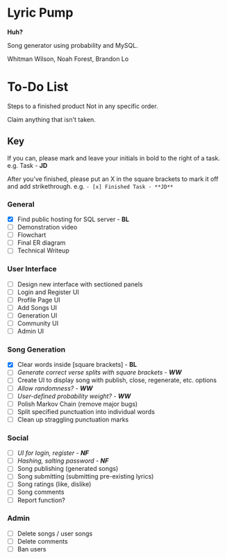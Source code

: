 


# Lyric Pump

**Huh?**

Song generator using probability and MySQL.

Whitman Wilson, Noah Forest, Brandon Lo


# To-Do List
Steps to a finished product
Not in any specific order.

Claim anything that isn't taken.

## Key

If you can, please mark and leave your initials in bold to the right of a task.
e.g. Task - **JD**

After you've finished, please put an X in the square brackets to mark it off and add strikethrough.
e.g. `- [x] Finished Task - **JD**`

### General
- [x] Find public hosting for SQL server - **BL**
- [ ] Demonstration video
- [ ] Flowchart
- [ ] Final ER diagram
- [ ] Technical Writeup
### User Interface
- [ ] Design new interface with sectioned panels
- [ ] Login and Register UI
- [ ] Profile Page UI
- [ ] Add Songs UI
- [ ] Generation UI
- [ ] Community UI
- [ ] Admin UI
### Song Generation
- [x] Clear words inside [square brackets] - **BL**
- [ ] *Generate correct verse splits with square brackets - **WW***
- [ ] Create UI to display song with publish, close, regenerate, etc. options
- [ ] *Allow randomness? - **WW***
- [ ] *User-defined probability weight? - **WW***
- [ ] Polish Markov Chain (remove major bugs)
- [ ] Split specified punctuation into individual words
- [ ] Clean up straggling punctuation marks
### Social
- [ ] *UI for login, register - **NF***
- [ ] *Hashing, salting password - **NF***
- [ ] Song publishing (generated songs)
- [ ] Song submitting (submitting pre-existing lyrics)
- [ ] Song ratings (like, dislike)
- [ ] Song comments
- [ ] Report function?
### Admin
- [ ] Delete songs / user songs
- [ ] Delete comments
- [ ] Ban users